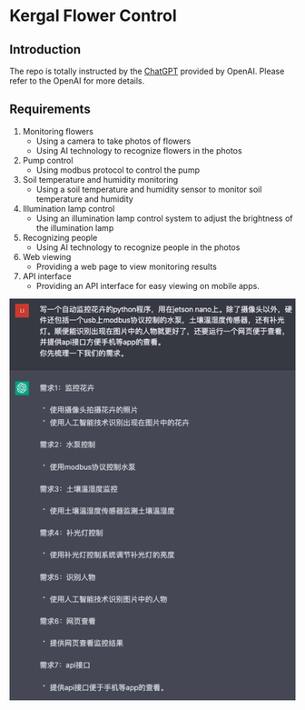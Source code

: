 # Kergal Flower Control

## Introduction

The repo is totally instructed by the [ChatGPT](https://chat.openai.com/chat) provided by OpenAI.
Please refer to the OpenAI for more details.

## Requirements
1. Monitoring flowers
    - Using a camera to take photos of flowers
    - Using AI technology to recognize flowers in the photos
2. Pump control
    - Using modbus protocol to control the pump
3. Soil temperature and humidity monitoring
    - Using a soil temperature and humidity sensor to monitor soil temperature and humidity
4. Illumination lamp control
    - Using an illumination lamp control system to adjust the brightness of the illumination lamp
5. Recognizing people
    - Using AI technology to recognize people in the photos
6. Web viewing
    - Providing a web page to view monitoring results
7. API interface
    - Providing an API interface for easy viewing on mobile apps.

![main_req](./README.assets/main_req.png)